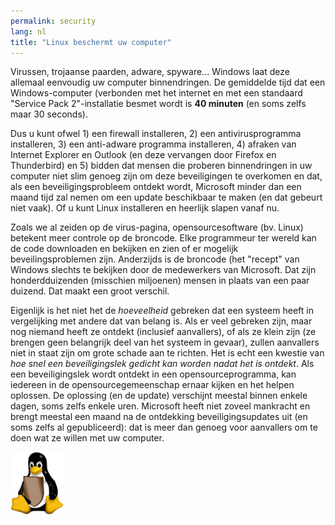 ```yaml
---
permalink: security
lang: nl
title: "Linux beschermt uw computer"
---
```


Virussen, trojaanse paarden, adware, spyware... Windows laat deze allemaal eenvoudig uw computer binnendringen. De gemiddelde tijd dat een Windows-computer (verbonden met het internet en met een standaard "Service Pack 2"-installatie besmet wordt is <b>40 minuten</b> (en soms zelfs maar 30 seconds).

Dus u kunt ofwel 1) een firewall installeren, 2) een antivirusprogramma installeren, 3) 
een anti-adware programma installeren, 4) afraken van Internet Explorer en Outlook 
(en deze vervangen door Firefox en Thunderbird) en 5) bidden dat mensen die proberen
binnendringen in uw computer niet slim genoeg zijn om deze beveiligingen te overkomen
en dat, als een beveiligingsprobleem ontdekt wordt, Microsoft minder dan een maand tijd
zal nemen om een update beschikbaar te maken (en dat gebeurt niet vaak). Of u kunt
Linux installeren en heerlijk slapen vanaf nu.

Zoals we al zeiden op de virus-pagina, opensourcesoftware (bv. Linux) betekent meer
controle op de broncode. Elke programmeur ter wereld kan de code downloaden en bekijken
en zien of er mogelijk beveilingsproblemen zijn. Anderzijds is de broncode (het "recept"
van Windows slechts te bekijken door de medewerkers van Microsoft. Dat zijn honderdduizenden
(misschien miljoenen) mensen in plaats van een paar duizend. Dat maakt een groot verschil.

Eigenlijk is het niet het de <i>hoeveelheid</i> gebreken dat een systeem heeft in vergelijking
met andere dat van belang is. Als er veel gebreken zijn, maar nog niemand heeft ze ontdekt
(inclusief aanvallers), of als ze klein zijn (ze brengen geen belangrijk deel van het systeem
in gevaar), zullen aanvallers niet in staat zijn om grote schade aan te richten. 
Het is echt een kwestie van <i>hoe snel een beveiligingslek gedicht kan worden nadat het is
ontdekt</i>. Als een beveiligingslek wordt ontdekt in een opensourceprogramma, kan iedereen
in de opensourcegemeenschap ernaar kijken en het helpen oplossen. De oplossing (en de update)
verschijnt meestal binnen enkele dagen, soms zelfs enkele uren. Microsoft heeft niet zoveel
mankracht en brengt meestal een maand na de ontdekking beveiligingsupdates uit 
(en soms zelfs al gepubliceerd): dat is meer dan genoeg voor aanvallers om te doen wat ze
willen met uw computer.

<img src="/img/security_thumb.png" />





